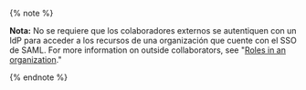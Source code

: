 {% note %}

**Nota:** No se requiere que los colaboradores externos se autentiquen con un IdP para acceder a los recursos de una organización que cuente con el SSO de SAML. For more information on outside collaborators, see "[Roles in an organization](/organizations/managing-peoples-access-to-your-organization-with-roles/roles-in-an-organization#outside-collaborators)."

{% endnote %}

